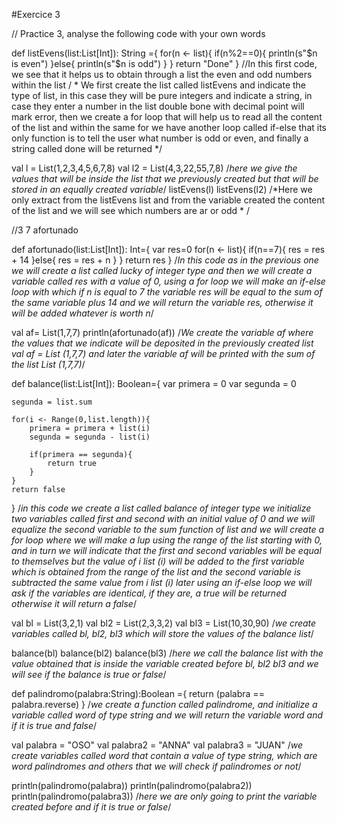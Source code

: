 #Exercice 3

// Practice 3, analyse the following code with your own words

def listEvens(list:List[Int]): String ={
    for(n <- list){
        if(n%2==0){
            println(s"$n is even")
        }else{
            println(s"$n is odd")
        }
    }
    return "Done"
}
//In this first code, we see that it helps us to obtain through a list the even and odd numbers within the list
/ * We first create the list called listEvens and indicate the type of list, in this case they will be pure integers and indicate a string, in case they enter a number in the list
double bone with decimal point will mark error, then we create a for loop that will help us to read all the content of the list and within the same for we have
another loop called if-else that its only function is to tell the user what number is odd or even, and finally a string called done will be returned */

val l = List(1,2,3,4,5,6,7,8)
val l2 = List(4,3,22,55,7,8)
/*here we give the values that will be inside the list that we previously created but that will be stored in an equally created variable*/ 
listEvens(l)
listEvens(l2)
/*Here we only extract from the listEvens list and from the variable created the content of the list and we will see which numbers are ar or odd * /

//3 7 afortunado

def afortunado(list:List[Int]): Int={
    var res=0
    for(n <- list){
        if(n==7){
            res = res + 14
        }else{
            res = res + n
        }
    }
    return res
}
/*In this code as in the previous one we will create a list called lucky of integer type and then we will create a variable called res
with a value of 0, using a for loop we will make an if-else loop with which if n is equal to 7 the variable res will be equal to the sum of the same variable
plus 14 and we will return the variable res, otherwise it will be added whatever is worth n*/ 

val af= List(1,7,7)
println(afortunado(af))
/*We create the variable af where the values that we indicate will be deposited in the previously created list val af = List (1,7,7)
and later the variable af will be printed with the sum of the list List (1,7,7)*/ 

def balance(list:List[Int]): Boolean={
    var primera = 0
    var segunda = 0

    segunda = list.sum

    for(i <- Range(0,list.length)){
        primera = primera + list(i)
        segunda = segunda - list(i)

        if(primera == segunda){
            return true
        }
    }
    return false 
}
/*in this code we create a list called balance of integer type we initialize two variables called
first and second with an initial value of 0 and we will equalize the second variable to the sum function of list
and we will create a for loop where we will make a lup using the range of the list starting with 0,
and in turn we will indicate that the first and second variables will be equal to themselves but the value of i list (i) will be added to the first variable
which is obtained from the range of the list and the second variable is subtracted the same value from i list (i)
later using an if-else loop we will ask if the variables are identical, if they are, a true will be returned
otherwise it will return a false*/

val bl = List(3,2,1)
val bl2 = List(2,3,3,2)
val bl3 = List(10,30,90)
/*we create variables called bl, bl2, bl3 which will store the values of the balance list*/

balance(bl)
balance(bl2)
balance(bl3)
/*here we call the balance list with the value obtained that is inside the variable created before
bl, bl2 bl3 and we will see if the balance is true or false*/

def palindromo(palabra:String):Boolean ={
    return (palabra == palabra.reverse)
}
/*we create a function called palindrome, and initialize a variable called word of type string
and we will return the variable word and if it is true and false*/

val palabra = "OSO"
val palabra2 = "ANNA"
val palabra3 = "JUAN"
/*we create variables called word that contain a value of type string, which are word palindromes and others that
we will check if palindromes or not*/

println(palindromo(palabra))
println(palindromo(palabra2))
println(palindromo(palabra3))
/*here we are only going to print the variable created before and if it is true or false*/

